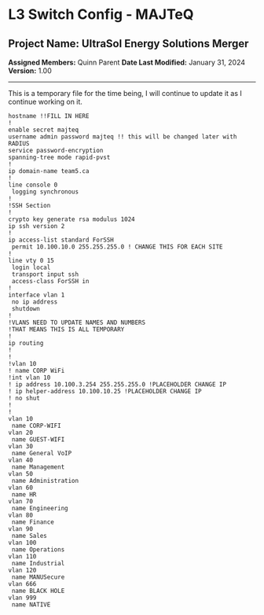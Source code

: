 # L3 Switch Config - MAJTeQ
## Project Name: UltraSol Energy Solutions Merger
**Assigned Members:** Quinn Parent
**Date Last Modified:** January 31, 2024  
**Version:** 1.00  

---
This is a temporary file for the time being, I will continue to update it as I continue working on it.
```L3-Switch-Config
hostname !!FILL IN HERE
!
enable secret majteq
username admin password majteq !! this will be changed later with RADIUS
service password-encryption
spanning-tree mode rapid-pvst
!
ip domain-name team5.ca
!
line console 0
 logging synchronous
!
!SSH Section
!
crypto key generate rsa modulus 1024
ip ssh version 2
!
ip access-list standard ForSSH
 permit 10.100.10.0 255.255.255.0 ! CHANGE THIS FOR EACH SITE
!
line vty 0 15
 login local
 transport input ssh
 access-class ForSSH in
!
interface vlan 1
 no ip address
 shutdown
!
!VLANS NEED TO UPDATE NAMES AND NUMBERS
!THAT MEANS THIS IS ALL TEMPORARY
!
ip routing
!
!
!vlan 10
! name CORP WiFi
!int vlan 10
! ip address 10.100.3.254 255.255.255.0 !PLACEHOLDER CHANGE IP
! ip helper-address 10.100.10.25 !PLACEHOLDER CHANGE IP
! no shut
!
!
vlan 10
 name CORP-WIFI
vlan 20
 name GUEST-WIFI
vlan 30
 name General VoIP
vlan 40
 name Management
vlan 50
 name Administration
vlan 60
 name HR
vlan 70
 name Engineering
vlan 80
 name Finance
vlan 90
 name Sales
vlan 100
 name Operations
vlan 110
 name Industrial
vlan 120
 name MANUSecure
vlan 666
 name BLACK HOLE
vlan 999
 name NATIVE
```

